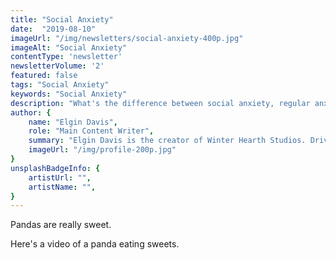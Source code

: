```yaml
---
title: "Social Anxiety"
date:  "2019-08-10"
imageUrl: "/img/newsletters/social-anxiety-400p.jpg"
imageAlt: "Social Anxiety"
contentType: 'newsletter'
newsletterVolume: '2'
featured: false
tags: "Social Anxiety"
keywords: "Social Anxiety"
description: "What's the difference between social anxiety, regular anxiety, and anxiety disorders? Check out this edition to learn more:"
author: {
    name: "Elgin Davis",
    role: "Main Content Writer",
    summary: "Elgin Davis is the creator of Winter Hearth Studios. Driven by a passionate spirit and boundless curiosity, Davis' work seeks to explore the depths of humanity and what it might look like to live a hyper-meaningful existence here on earth.",
    imageUrl: "/img/profile-200p.jpg" 
}
unsplashBadgeInfo: {
    artistUrl: "",
    artistName: "",
}
---
```


Pandas are really sweet.

Here's a video of a panda eating sweets.

